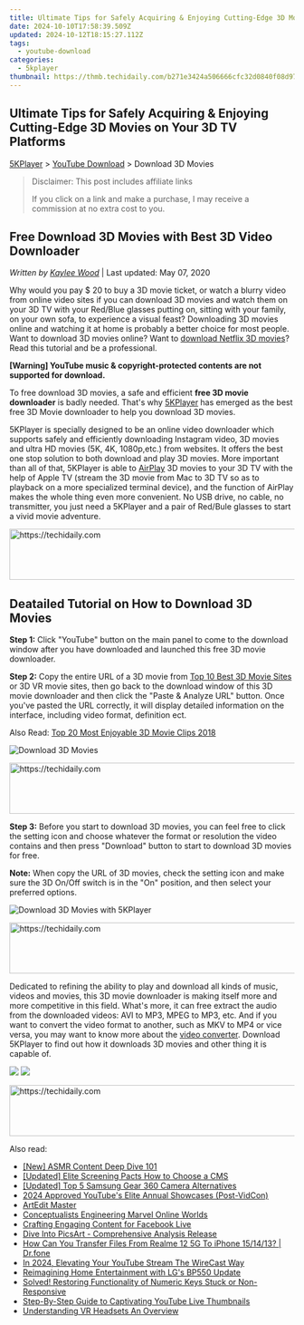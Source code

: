 ```yaml
---
title: Ultimate Tips for Safely Acquiring & Enjoying Cutting-Edge 3D Movies on Your 3D TV Platforms
date: 2024-10-10T17:58:39.509Z
updated: 2024-10-12T18:15:27.112Z
tags:
  - youtube-download
categories:
  - 5kplayer
thumbnail: https://thmb.techidaily.com/b271e3424a506666cfc32d0840f08d97d7b8b324df271cfd9aff178b05822fa5.jpg
---
```


## Ultimate Tips for Safely Acquiring & Enjoying Cutting-Edge 3D Movies on Your 3D TV Platforms

[5KPlayer](https://tools.techidaily.com/5kplayer/products/) \> [YouTube Download](https://tools.techidaily.com/5kplayer/youtube-download/) \> Download 3D Movies

>  Disclaimer: This post includes affiliate links
>
>  If you click on a link and make a purchase, I may receive a commission at no extra cost to you.
>

## Free Download 3D Movies with Best 3D Video Downloader

 _Written by [Kaylee Wood](https://www.quora.com/profile/Amanda-Hu-21)_ | Last updated: May 07, 2020 

Why would you pay $ 20 to buy a 3D movie ticket, or watch a blurry video from online video sites if you can download 3D movies and watch them on your 3D TV with your Red/Blue glasses putting on, sitting with your family, on your own sofa, to experience a visual feast? Downloading 3D movies online and watching it at home is probably a better choice for most people. Want to download 3D movies online? Want to [download Netflix 3D movies](https://tools.techidaily.com/5kplayer/youtube-download/)? Read this tutorial and be a professional.

**\[Warning\] YouTube music & copyright-protected contents are not supported for download.**

To free download 3D movies, a safe and efficient   **free 3D movie downloader** is badly needed. That's why [5KPlayer](https://tools.techidaily.com/5kplayer/products/) has emerged as the best free 3D Movie downloader to help you download 3D movies.

5KPlayer is specially designed to be an online video downloader which supports safely and efficiently downloading Instagram video, 3D movies and ultra HD movies (5K, 4K, 1080p,etc.) from websites. It offers the best one stop solution to both download and play 3D movies. More important than all of that, 5KPlayer is able to [AirPlay](https://tools.techidaily.com/5kplayer/airplay/) 3D movies to your 3D TV with the help of Apple TV (stream the 3D movie from Mac to 3D TV so as to playback on a more specialized terminal device), and the function of AirPlay makes the whole thing even more convenient. No USB drive, no cable, no transmitter, you just need a 5KPlayer and a pair of Red/Bule glasses to start a vivid movie adventure.

<!-- affiliate ads begin -->
<a href="https://appsumo.8odi.net/c/5597632/2144309/7443" target="_top" id="2144309">
  <img src="//a.impactradius-go.com/display-ad/7443-2144309" border="0" alt="https://techidaily.com" width="728" height="90"/>
</a>
<img height="0" width="0" src="https://appsumo.8odi.net/i/5597632/2144309/7443" style="position:absolute;visibility:hidden;" border="0" />
<!-- affiliate ads end -->

## Deatailed Tutorial on How to Download 3D Movies

**Step 1:** Click "YouTube" button on the main panel to come to the download window after you have downloaded and launched this free 3D movie downloader.

**Step 2:** Copy the entire URL of a 3D movie from [Top 10 Best 3D Movie Sites](https://tools.techidaily.com/5kplayer/youtube-download/) or 3D VR movie sites, then go back to the download window of this 3D movie downloader and then click the "Paste & Analyze URL" button. Once you've pasted the URL correctly, it will display detailed information on the interface, including video format, definition ect.

Also Read: [Top 20 Most Enjoyable 3D Movie Clips 2018](https://tools.techidaily.com/5kplayer/youtube-download/) 

![Download 3D Movies](https://www.5kplayer.com/youtube-download/img/silento-song-watch-me-download-0722-01.jpg) 

<!-- affiliate ads begin -->
<a href="https://ephamedtechinc.pxf.io/c/5597632/2136620/26400" target="_top" id="2136620">
  <img src="//a.impactradius-go.com/display-ad/26400-2136620" border="0" alt="https://techidaily.com" width="728" height="90"/>
</a>
<img height="0" width="0" src="https://ephamedtechinc.pxf.io/i/5597632/2136620/26400" style="position:absolute;visibility:hidden;" border="0" />
<!-- affiliate ads end -->

**Step 3:** Before you start to download 3D movies, you can feel free to click the setting icon and choose whatever the format or resolution the video contains and then press "Download" button to start to download 3D movies for free.

**Note:** When copy the URL of 3D movies, check the setting icon and make sure the 3D On/Off switch is in the "On" position, and then select your preferred options.

![Download 3D Movies with 5KPlayer](https://www.5kplayer.com/youtube-download/img/silento-song-watch-me-download-0722-02.jpg) 

<!-- affiliate ads begin -->
<a href="https://ephamedtechinc.pxf.io/c/5597632/2130528/26400" target="_top" id="2130528">
  <img src="//a.impactradius-go.com/display-ad/26400-2130528" border="0" alt="https://techidaily.com" width="728" height="90"/>
</a>
<img height="0" width="0" src="https://ephamedtechinc.pxf.io/i/5597632/2130528/26400" style="position:absolute;visibility:hidden;" border="0" />
<!-- affiliate ads end -->

Dedicated to refining the ability to play and download all kinds of music, videos and movies, this 3D movie downloader is making itself more and more competitive in this field. What's more, it can free extract the audio from the downloaded videos: AVI to MP3, MPEG to MP3, etc. And if you want to convert the video format to another, such as MKV to MP4 or vice versa, you may want to know more about the [video converter](https://tools.techidaily.com/5kplayer/products/). Download 5KPlayer to find out how it downloads 3D movies and other thing it is capable of.

[![](https://www.5kplayer.com/youtube-download/../button/freedownwhitewin.png)](https://tools.techidaily.com/5kplayer/products/) [![](https://www.5kplayer.com/youtube-download/../button/freedownbackmac.png)](https://tools.techidaily.com/5kplayer/products/)

<!-- affiliate ads begin -->
<a href="https://unicoeye.pxf.io/c/5597632/2134489/18498" target="_top" id="2134489">
  <img src="//a.impactradius-go.com/display-ad/18498-2134489" border="0" alt="https://techidaily.com" width="728" height="90"/>
</a>
<img height="0" width="0" src="https://unicoeye.pxf.io/i/5597632/2134489/18498" style="position:absolute;visibility:hidden;" border="0" />
<!-- affiliate ads end -->

<ins class="adsbygoogle"
     style="display:block"
     data-ad-format="autorelaxed"
     data-ad-client="ca-pub-7571918770474297"
     data-ad-slot="1223367746"></ins>

<ins class="adsbygoogle"
     style="display:block"
     data-ad-client="ca-pub-7571918770474297"
     data-ad-slot="8358498916"
     data-ad-format="auto"
     data-full-width-responsive="true"></ins>

<span class="atpl-alsoreadstyle">Also read:</span>
<div><ul>
<li><a href="https://youtube-video-recordings.techidaily.com/new-asmr-content-deep-dive-101/"><u>[New] ASMR Content Deep Dive 101</u></a></li>
<li><a href="https://youtube-video-recordings.techidaily.com/updated-elite-screening-pacts-how-to-choose-a-cms/"><u>[Updated] Elite Screening Pacts How to Choose a CMS</u></a></li>
<li><a href="https://some-skills.techidaily.com/updated-top-5-samsung-gear-360-camera-alternatives/"><u>[Updated] Top 5 Samsung Gear 360 Camera Alternatives</u></a></li>
<li><a href="https://facebook-video-share.techidaily.com/2024-approved-youtubes-elite-annual-showcases-post-vidcon/"><u>2024 Approved YouTube's Elite Annual Showcases (Post-VidCon)</u></a></li>
<li><a href="https://youtube-video-recordings.techidaily.com/artedit-master/"><u>ArtEdit Master</u></a></li>
<li><a href="https://youtube-video-recordings.techidaily.com/conceptualists-engineering-marvel-online-worlds/"><u>Conceptualists Engineering Marvel Online Worlds</u></a></li>
<li><a href="https://vimeo-videos.techidaily.com/crafting-engaging-content-for-facebook-live/"><u>Crafting Engaging Content for Facebook Live</u></a></li>
<li><a href="https://extra-lessons.techidaily.com/dive-into-picsart-comprehensive-analysis-release/"><u>Dive Into PicsArt - Comprehensive Analysis Release</u></a></li>
<li><a href="https://blog-min.techidaily.com/how-can-you-transfer-files-from-realme-12-5g-to-iphone-151413-drfone-by-drfone-transfer-from-android-transfer-from-android/"><u>How Can You Transfer Files From Realme 12 5G To iPhone 15/14/13? | Dr.fone</u></a></li>
<li><a href="https://youtube-video-recordings.techidaily.com/in-2024-elevating-your-youtube-stream-the-wirecast-way/"><u>In 2024, Elevating Your YouTube Stream The WireCast Way</u></a></li>
<li><a href="https://fox-links.techidaily.com/reimagining-home-entertainment-with-lgs-bp550-update/"><u>Reimagining Home Entertainment with LG's BP550 Update</u></a></li>
<li><a href="https://win-howtos.techidaily.com/solved-restoring-functionality-of-numeric-keys-stuck-or-non-responsive/"><u>Solved! Restoring Functionality of Numeric Keys Stuck or Non-Responsive</u></a></li>
<li><a href="https://youtube-video-recordings.techidaily.com/step-by-step-guide-to-captivating-youtube-live-thumbnails/"><u>Step-By-Step Guide to Captivating YouTube Live Thumbnails</u></a></li>
<li><a href="https://extra-lessons.techidaily.com/understanding-vr-headsets-an-overview/"><u>Understanding VR Headsets An Overview</u></a></li>
</ul></div>

